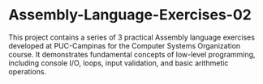# Assembly-Language-Exercises-02
This project contains a series of 3 practical Assembly language exercises developed at PUC-Campinas for the Computer Systems Organization course. It demonstrates fundamental concepts of low-level programming, including console I/O, loops, input validation, and basic arithmetic operations.
